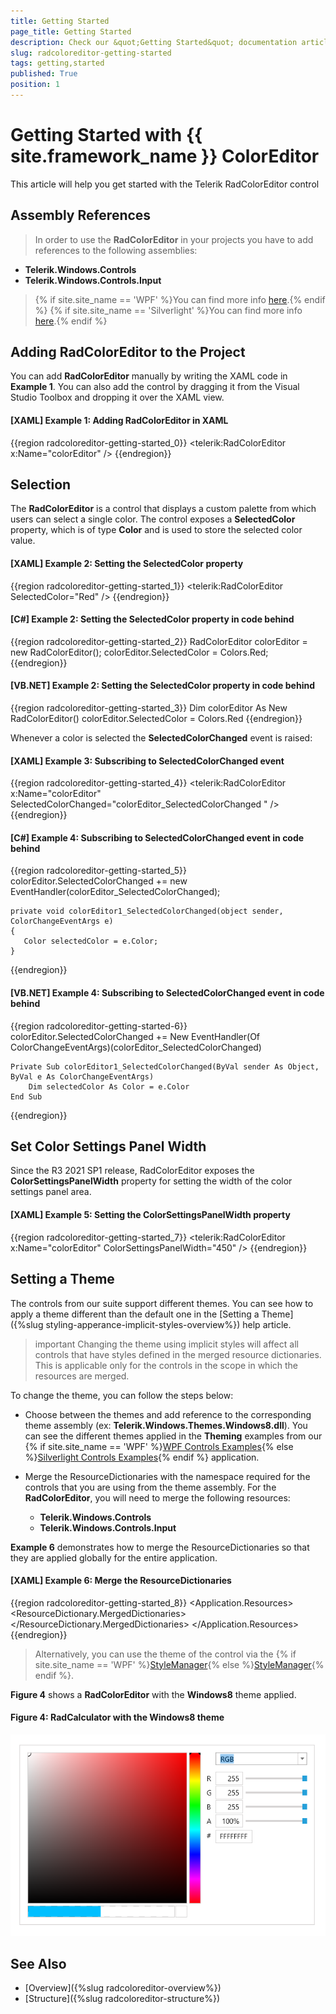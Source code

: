 ```yaml
---
title: Getting Started
page_title: Getting Started
description: Check our &quot;Getting Started&quot; documentation article for the RadColorEditor {{ site.framework_name }} control.
slug: radcoloreditor-getting-started
tags: getting,started
published: True
position: 1
---
```


# Getting Started with {{ site.framework_name }} ColorEditor

This article will help you get started with the Telerik RadColorEditor control

## Assembly References

>In order to use the __RadColorEditor__ in your projects you have to add references to the following assemblies:
* __Telerik.Windows.Controls__
* __Telerik.Windows.Controls.Input__
>{% if site.site_name == 'WPF' %}You can find more info [here](http://www.telerik.com/help/wpf/installation-installing-controls-dependencies-wpf.html).{% endif %}
>{% if site.site_name == 'Silverlight' %}You can find more info [here](http://www.telerik.com/help/silverlight/installation-installing-controls-dependencies.html).{% endif %}

## Adding __RadColorEditor__ to the Project

You can add __RadColorEditor__ manually by writing the XAML code in __Example 1__. You can also add the control by dragging it from the Visual Studio Toolbox and dropping it over the XAML view.

#### __[XAML] Example 1: Adding RadColorEditor in XAML__
{{region radcoloreditor-getting-started_0}}
	<Grid>
		<telerik:RadColorEditor x:Name="colorEditor" />
	</Grid>
{{endregion}}

## Selection

The __RadColorEditor__ is a control that displays a custom palette from which users can select a single color. The control exposes a __SelectedColor__ property, which is of type __Color__ and is used to store the selected color value.						

#### __[XAML] Example 2: Setting the SelectedColor property__
{{region radcoloreditor-getting-started_1}}
	<telerik:RadColorEditor SelectedColor="Red" />
{{endregion}}

#### __[C#] Example 2: Setting the SelectedColor property in code behind__
{{region radcoloreditor-getting-started_2}}
	RadColorEditor colorEditor = new RadColorEditor();
	colorEditor.SelectedColor = Colors.Red;
{{endregion}}

#### __[VB.NET] Example 2: Setting the SelectedColor property in code behind__
{{region radcoloreditor-getting-started_3}}
	Dim colorEditor As New RadColorEditor()
	colorEditor.SelectedColor = Colors.Red
{{endregion}}

Whenever a color is selected the __SelectedColorChanged__ event is raised:						

#### __[XAML] Example 3: Subscribing to SelectedColorChanged event__
{{region radcoloreditor-getting-started_4}}
	<telerik:RadColorEditor x:Name="colorEditor" SelectedColorChanged="colorEditor_SelectedColorChanged " />
{{endregion}}

#### __[C#] Example 4: Subscribing to SelectedColorChanged event in code behind__
{{region radcoloreditor-getting-started_5}}
	colorEditor.SelectedColorChanged += new EventHandler<ColorChangeEventArgs>(colorEditor_SelectedColorChanged);
	
	private void colorEditor1_SelectedColorChanged(object sender, ColorChangeEventArgs e)
	{
	   Color selectedColor = e.Color;
	}
{{endregion}}

#### __[VB.NET] Example 4: Subscribing to SelectedColorChanged event in code behind__
{{region radcoloreditor-getting-started-6}}
	colorEditor.SelectedColorChanged += New EventHandler(Of ColorChangeEventArgs)(colorEditor_SelectedColorChanged)
	
	Private Sub colorEditor1_SelectedColorChanged(ByVal sender As Object, ByVal e As ColorChangeEventArgs)
		Dim selectedColor As Color = e.Color
	End Sub
{{endregion}}

## Set Color Settings Panel Width

Since the R3 2021 SP1 release, RadColorEditor exposes the __ColorSettingsPanelWidth__ property for setting the width of the color settings panel area.

#### __[XAML] Example 5: Setting the ColorSettingsPanelWidth property__
{{region radcoloreditor-getting-started_7}}
	<telerik:RadColorEditor x:Name="colorEditor" ColorSettingsPanelWidth="450" />
{{endregion}}

## Setting a Theme

The controls from our suite support different themes. You can see how to apply a theme different than the default one in the [Setting a Theme]({%slug styling-apperance-implicit-styles-overview%}) help article.

>important Changing the theme using implicit styles will affect all controls that have styles defined in the merged resource dictionaries. This is applicable only for the controls in the scope in which the resources are merged. 

To change the theme, you can follow the steps below:

* Choose between the themes and add reference to the corresponding theme assembly (ex: **Telerik.Windows.Themes.Windows8.dll**). You can see the different themes applied in the **Theming** examples from our {% if site.site_name == 'WPF' %}[WPF Controls Examples](https://demos.telerik.com/wpf/){% else %}[Silverlight Controls Examples](https://demos.telerik.com/silverlight/#ColorEditor/Theming){% endif %} application.

* Merge the ResourceDictionaries with the namespace required for the controls that you are using from the theme assembly. For the __RadColorEditor__, you will need to merge the following resources:

	* __Telerik.Windows.Controls__
	* __Telerik.Windows.Controls.Input__

__Example 6__ demonstrates how to merge the ResourceDictionaries so that they are applied globally for the entire application.

#### __[XAML] Example 6: Merge the ResourceDictionaries__  
{{region radcoloreditor-getting-started_8}}
	<Application.Resources>
		<ResourceDictionary>
			<ResourceDictionary.MergedDictionaries>
				<ResourceDictionary Source="/Telerik.Windows.Themes.Windows8;component/Themes/System.Windows.xaml"/>
				<ResourceDictionary Source="/Telerik.Windows.Themes.Windows8;component/Themes/Telerik.Windows.Controls.xaml"/>
				<ResourceDictionary Source="/Telerik.Windows.Themes.Windows8;component/Themes/Telerik.Windows.Controls.Input.xaml"/>
			</ResourceDictionary.MergedDictionaries>
		</ResourceDictionary>
	</Application.Resources>
{{endregion}}

>Alternatively, you can use the theme of the control via the {% if site.site_name == 'WPF' %}[StyleManager](https://docs.telerik.com/devtools/wpf/styling-and-appearance/stylemanager/common-styling-apperance-setting-theme-wpf){% else %}[StyleManager](https://docs.telerik.com/devtools/silverlight/styling-and-appearance/stylemanager/common-styling-apperance-setting-theme){% endif %}.

__Figure 4__ shows a __RadColorEditor__ with the **Windows8** theme applied.
	
#### __Figure 4: RadCalculator with the Windows8 theme__
![RadCalculator with Windows8 theme](images/radcoloreditor-setting-theme.png)

## See Also
 * [Overview]({%slug radcoloreditor-overview%})
 * [Structure]({%slug radcoloreditor-structure%})
